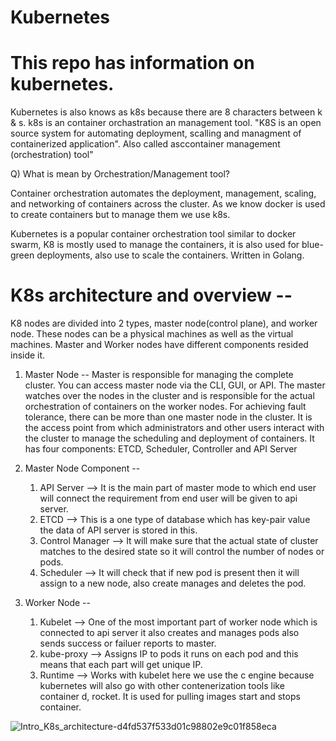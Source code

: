 # Kubernetes
# This repo has information on kubernetes.

Kubernetes is also knows as k8s because there are 8 characters between k & s.
k8s is an container orchastration an management tool.
   "K8S is an open source system for automating deployment, scalling and managment of containerized application".
    Also called asccontainer management (orchestration) tool"

Q) What is mean by Orchestration/Management tool?

  Container orchestration automates the deployment, management, scaling, and networking of containers across the cluster.
  As we know docker is used to create containers but to manage them we use k8s. 
  
Kubernetes is a popular container orchestration tool similar to docker swarm, K8 is mostly used to manage the containers, it is also used for blue-green deployments, also use to scale the containers.
Written in Golang.

# K8s architecture and overview --
  K8 nodes are divided into 2 types, master node(control plane), and worker node.
  These nodes can be a physical machines as well as the virtual machines.
  Master and Worker nodes have different components resided inside it.
     
  1. Master Node --
     Master is responsible for managing the complete cluster.
     You can access master node via the CLI, GUI, or API.
     The master watches over the nodes in the cluster and is responsible for the actual orchestration of containers on the worker nodes.
     For achieving fault tolerance, there can be more than one master node in the cluster.
     It is the access point from which administrators and other users interact with the cluster to manage the scheduling and deployment of containers.
     It has four components: ETCD, Scheduler, Controller and API Server 
  
  2. Master Node Component --
      1. API Server      --> It is the main part of master mode to which end user will connect the requirement from end user will be given to api server.
      2. ETCD            --> This is a one type of database which has key-pair value the data of API server is stored in this.
      3. Control Manager --> It will make sure that the actual state of cluster matches to the desired state so it will control the number of nodes or pods.
      4. Scheduler       --> It will check that if new pod is present then it will assign to a new node, also create manages and deletes the pod.
  
  3. Worker Node --
       1. Kubelet        --> One of the most important part of worker node which is connected to api server it also creates and manages pods also sends                                    success or failuer reports to master.
       2. kube-proxy     --> Assigns IP to pods it runs on each pod and this means that each part will get unique IP.
       3. Runtime        --> Works with kubelet here we use the c engine because kubernetes will also go with other contenerization tools like container d,                                rocket. It is used for pulling images start and stops container.
       
       
       
       
       
![Intro_K8s_architecture-d4fd537f533d01c98802e9c01f858eca](https://user-images.githubusercontent.com/108976232/225552949-d255c3f7-824a-4233-9446-22519fddbeec.png)




       
       
      
       
       
  
